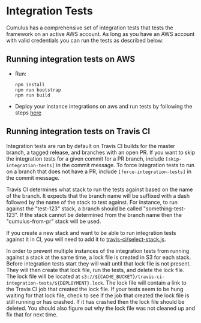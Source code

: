 # Integration Tests
Cumulus has a comprehensive set of integration tests that tests the framework on
an active AWS account. As long as you have an AWS account with valid credentials
you can run the tests as described below:

## Running integration tests on AWS

- Run:
  ```
  npm install
  npm run bootstrap
  npm run build
  ```
- Deploy your instance integrations on aws and run tests by following the steps
  [here](https://github.com/nasa/cumulus/tree/master/example/README.md)

## Running integration tests on Travis CI

Integration tests are run by default on Travis CI builds for the master branch,
a tagged release, and branches with an open PR. If you want to skip the
integration tests for a given commit for a PR branch, include `[skip-integration-tests]`
in the commit message. To force integration tests to run on a branch that does
not have a PR, include `[force-integration-tests]` in the commit message.

Travis CI determines what stack to run the tests against based on the name of
the branch. It expects that the branch name will be suffixed with a dash
followed by the name of the stack to test against. For instance, to run against
the "test-123" stack, a branch should be called "something-test-123". If the
stack cannot be determined from the branch name then the "cumulus-from-pr" stack
will be used.

If you create a new stack and want to be able to run integration tests against
it in CI, you will need to add it to
[travis-ci/select-stack.js](travis-ci/select-stack.js).

In order to prevent multiple instances of the integration tests from running
against a stack at the same time, a lock file is created in S3 for each stack.
Before integration tests start they will wait until that lock file is not
present. They will then create that lock file, run the tests, and delete the
lock file. The lock file will be located at
`s3://${CACHE_BUCKET}/travis-ci-integration-tests/${DEPLOYMENT}.lock`. The lock
file will contain a link to the Travis CI job that created the lock file. If
your tests seem to be hung waiting for that lock file, check to see if the job
that created the lock file is still running or has crashed. If it has crashed
then the lock file should be deleted. You should also figure out why the lock
file was not cleaned up and fix that for next time.
